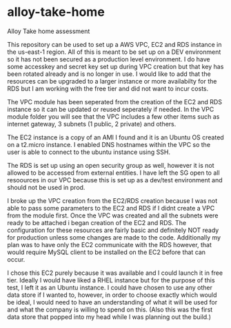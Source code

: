 # alloy-take-home
Alloy Take home assessment

This repository can be used to set up a AWS VPC, EC2 and RDS instance in the us-east-1 region.  All of this is meant to be set up on a DEV environment so it has not been secured as a production level environment.  I do have some accesskey and secret key set up during VPC creation but that key has been rotated already and is no longer in use.  I would like to add that the resources can be upgraded to a larger instance or more availabilty for the RDS but I am working with the free tier and did not want to incur costs.

The VPC module has been seperated from the creation of the EC2 and RDS instance so it can be updated or reused seperately if needed.  In the VPC module folder you will see that the VPC includes a few other items such as internet gateway, 3 subnets (1 public, 2 private) and others.
  
The EC2 instance is a copy of an AMI I found and it is an Ubuntu OS created on a t2.micro instance.  I enabled DNS hostnames within the VPC so the user is able to connect to the ubuntu instance using SSH.  

The RDS is set up using an open security group as well, however it is not allowed to be accessed from external entities.  I have left the SG open to all resoources in our VPC because this is set up as a dev/test environment and should not be used in prod.  

I broke up the VPC creation from the EC2/RDS creation because I was not able to pass some parameters to the EC2 and RDS if I didnt create a VPC from the module first.  Once the VPC was created and all the subnets were ready to be attached i began creation of the EC2 and RDS.  The configuration for these resources are fairly basic and definitely NOT ready for production unless some changes are made to the code.  Additionally my plan was to have only the EC2 communicate with the RDS however, that would require MySQL client to be installed on the EC2 before that can occur. 

I chose this EC2 purely because it was available and I could launch it in free tier.  Ideally I would have liked a RHEL instance but for the purpose of this test, I left it as an Ubuntu instance.  I could have chosen to use any other data store if I wanted to, however, in order to choose exactly which would be ideal, I would need to have an understanding of what it will be used for and what the company is willing to spend on this.  (Also this was the first data store that popped into my head while I was planning out the build.)
